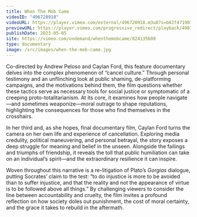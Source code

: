 ```yaml
---
title: When The Mob Came
videoID: "496728918"
videoURL: https://player.vimeo.com/external/496728918.m3u8?s=b82f471907a09f7e2f7a4ed4e8f12f5625807887&logging=false
previewURL: https://player.vimeo.com/progressive_redirect/playback/496728918/rendition/1080p/file.mp4?loc=external&signature=4e43f49e3489d7f31584e23c58cbdcdac8fa7c9d854d1652d374eef320c2dc58&user_id=222329173
publishDate: 2023-05-05
site: https://vimeo.com/ondemand/whenthemobcame/824135680
type: documentary
image: /src/images/when-the-mob-came.jpg
---
```

Co-directed by Andrew Peloso and Caylan Ford, this feature documentary delves into the complex phenomenon of “cancel culture.” Through personal testimony and an unflinching look at public shaming, de-platforming campaigns, and the motivations behind them, the film questions whether these tactics serve as necessary tools for social justice or symptomatic of a creeping proto-totalitarianism. At its core, it examines how people navigate—and sometimes weaponize—moral outrage to shape reputations, highlighting the consequences for those who find themselves in the crosshairs.

In her third and, as she hopes, final documentary film, Caylan Ford turns the camera on her own life and experience of cancellation. Exploring media credulity, political maneuvering, and personal betrayal, the story exposes a deep struggle for meaning and belief in the unseen. Alongside the failings and triumphs of friendship, it reveals the toll that public humiliation can take on an individual’s spirit—and the extraordinary resilience it can inspire.

Woven throughout this narrative is a re-litigation of Plato’s *Gorgias* dialogue, putting Socrates’ claim to the test: “to do injustice is more to be avoided than to suffer injustice, and that the reality and not the appearance of virtue is to be followed above all things.” By challenging viewers to consider the line between accountability and cruelty, the film invites a profound reflection on how society doles out punishment, the cost of moral certainty, and the grace it takes to rebuild in the aftermath.
